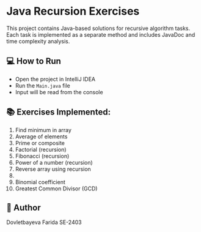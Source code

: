 # Java Recursion Exercises

This project contains Java-based solutions for recursive algorithm tasks.
Each task is implemented as a separate method and includes JavaDoc and time complexity analysis.

## 💻 How to Run
- Open the project in IntelliJ IDEA
- Run the `Main.java` file
- Input will be read from the console

## 📚 Exercises Implemented:
1. Find minimum in array
2. Average of elements
3. Prime or composite
4. Factorial (recursion)
5. Fibonacci (recursion)
6. Power of a number (recursion)
7. Reverse array using recursion
8. 
9. Binomial coefficient
10. Greatest Common Divisor (GCD)


## 🧠 Author
Dovletbayeva Farida
SE-2403
